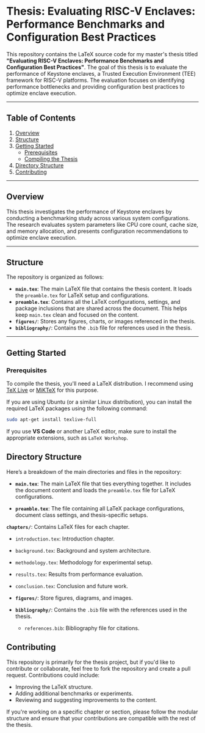 # Thesis: Evaluating RISC-V Enclaves: Performance Benchmarks and Configuration Best Practices

This repository contains the LaTeX source code for my master's thesis titled **"Evaluating RISC-V Enclaves: Performance Benchmarks and Configuration Best Practices"**. The goal of this thesis is to evaluate the performance of Keystone enclaves, a Trusted Execution Environment (TEE) framework for RISC-V platforms. The evaluation focuses on identifying performance bottlenecks and providing configuration best practices to optimize enclave execution.

---

## Table of Contents
1. [Overview](#overview)
2. [Structure](#structure)
3. [Getting Started](#getting-started)
   - [Prerequisites](#prerequisites)
   - [Compiling the Thesis](#compiling-the-thesis)
4. [Directory Structure](#directory-structure)
5. [Contributing](#contributing)

---

## Overview

This thesis investigates the performance of Keystone enclaves by conducting a benchmarking study across various system configurations. The research evaluates system parameters like CPU core count, cache size, and memory allocation, and presents configuration recommendations to optimize enclave execution.

---

## Structure

The repository is organized as follows:

- **`main.tex`**: The main LaTeX file that contains the thesis content. It loads the `preamble.tex` for LaTeX setup and configurations.
- **`preamble.tex`**: Contains all the LaTeX configurations, settings, and package inclusions that are shared across the document. This helps keep `main.tex` clean and focused on the content.
- **`figures/`**: Stores any figures, charts, or images referenced in the thesis.
- **`bibliography/`**: Contains the `.bib` file for references used in the thesis.

---

## Getting Started

### Prerequisites

To compile the thesis, you'll need a LaTeX distribution. I recommend using [TeX Live](https://www.tug.org/texlive/) or [MiKTeX](https://miktex.org/) for this purpose.

If you are using Ubuntu (or a similar Linux distribution), you can install the required LaTeX packages using the following command:

```bash
sudo apt-get install texlive-full
```

If you use **VS Code** or another LaTeX editor, make sure to install the appropriate extensions, such as `LaTeX Workshop`.

## Directory Structure

Here’s a breakdown of the main directories and files in the repository:


- **`main.tex`**: The main LaTeX file that ties everything together. It includes the document content and loads the `preamble.tex` file for LaTeX configurations.
    
- **`preamble.tex`**: The file containing all LaTeX package configurations, document class settings, and thesis-specific setups.

**`chapters/`**: Contains LaTeX files for each chapter.

- `introduction.tex`: Introduction chapter.
    
- `background.tex`: Background and system architecture.
    
- `methodology.tex`: Methodology for experimental setup.
    
- `results.tex`: Results from performance evaluation.
    
- `conclusion.tex`: Conclusion and future work.

- **`figures/`**: Store figures, diagrams, and images.
- **`bibliography/`**: Contains the `.bib` file with the references used in the thesis.
    - `references.bib`: Bibliography file for citations.

## Contributing

This repository is primarily for the thesis project, but if you'd like to contribute or collaborate, feel free to fork the repository and create a pull request. Contributions could include:
- Improving the LaTeX structure.
- Adding additional benchmarks or experiments.
- Reviewing and suggesting improvements to the content.

If you're working on a specific chapter or section, please follow the modular structure and ensure that your contributions are compatible with the rest of the thesis.
